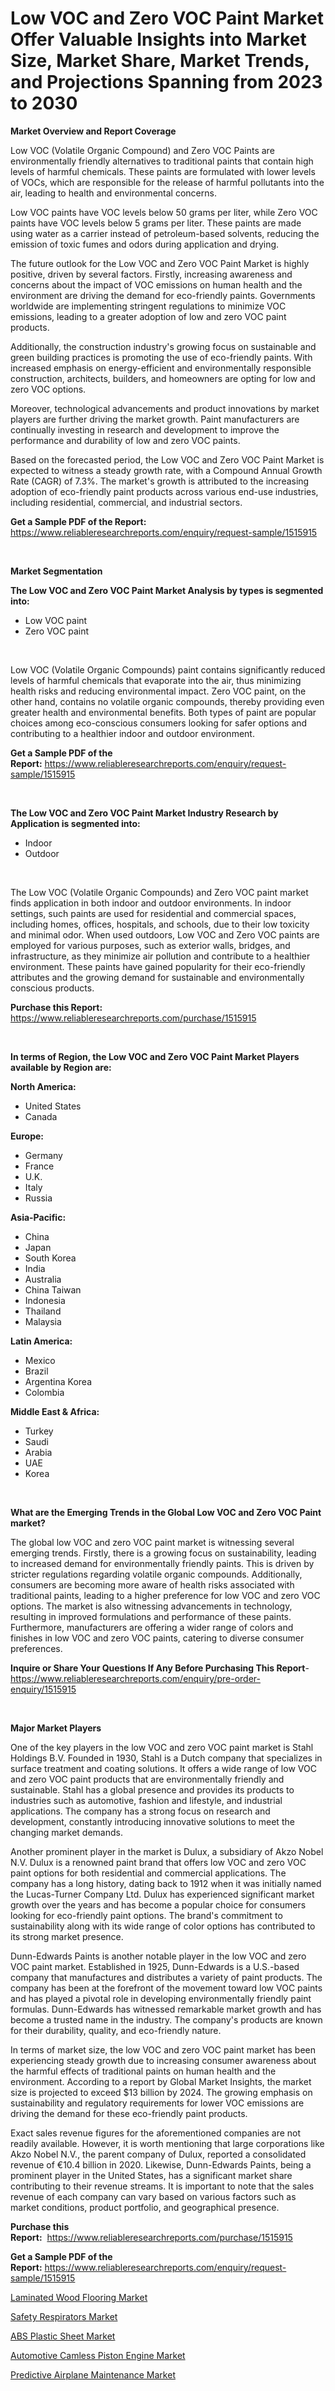 <p><h1>Low VOC and Zero VOC Paint Market Offer Valuable Insights into Market Size, Market Share, Market Trends, and Projections Spanning from 2023 to 2030</h1></p><p><strong>Market Overview and Report Coverage</strong></p>
<p><p>Low VOC (Volatile Organic Compound) and Zero VOC Paints are environmentally friendly alternatives to traditional paints that contain high levels of harmful chemicals. These paints are formulated with lower levels of VOCs, which are responsible for the release of harmful pollutants into the air, leading to health and environmental concerns.</p><p>Low VOC paints have VOC levels below 50 grams per liter, while Zero VOC paints have VOC levels below 5 grams per liter. These paints are made using water as a carrier instead of petroleum-based solvents, reducing the emission of toxic fumes and odors during application and drying.</p><p>The future outlook for the Low VOC and Zero VOC Paint Market is highly positive, driven by several factors. Firstly, increasing awareness and concerns about the impact of VOC emissions on human health and the environment are driving the demand for eco-friendly paints. Governments worldwide are implementing stringent regulations to minimize VOC emissions, leading to a greater adoption of low and zero VOC paint products.</p><p>Additionally, the construction industry's growing focus on sustainable and green building practices is promoting the use of eco-friendly paints. With increased emphasis on energy-efficient and environmentally responsible construction, architects, builders, and homeowners are opting for low and zero VOC options.</p><p>Moreover, technological advancements and product innovations by market players are further driving the market growth. Paint manufacturers are continually investing in research and development to improve the performance and durability of low and zero VOC paints.</p><p>Based on the forecasted period, the Low VOC and Zero VOC Paint Market is expected to witness a steady growth rate, with a Compound Annual Growth Rate (CAGR) of 7.3%. The market's growth is attributed to the increasing adoption of eco-friendly paint products across various end-use industries, including residential, commercial, and industrial sectors.</p></p>
<p><strong>Get a Sample PDF of the Report:</strong> <a href="https://www.reliableresearchreports.com/enquiry/request-sample/1515915">https://www.reliableresearchreports.com/enquiry/request-sample/1515915</a></p>
<p>&nbsp;</p>
<p><strong>Market Segmentation</strong></p>
<p><strong>The Low VOC and Zero VOC Paint Market Analysis by types is segmented into:</strong></p>
<p><ul><li>Low VOC paint</li><li>Zero VOC paint</li></ul></p>
<p>&nbsp;</p>
<p><p>Low VOC (Volatile Organic Compounds) paint contains significantly reduced levels of harmful chemicals that evaporate into the air, thus minimizing health risks and reducing environmental impact. Zero VOC paint, on the other hand, contains no volatile organic compounds, thereby providing even greater health and environmental benefits. Both types of paint are popular choices among eco-conscious consumers looking for safer options and contributing to a healthier indoor and outdoor environment.</p></p>
<p><strong>Get a Sample PDF of the Report:</strong>&nbsp;<a href="https://www.reliableresearchreports.com/enquiry/request-sample/1515915">https://www.reliableresearchreports.com/enquiry/request-sample/1515915</a></p>
<p>&nbsp;</p>
<p><strong>The Low VOC and Zero VOC Paint Market Industry Research by Application is segmented into:</strong></p>
<p><ul><li>Indoor</li><li>Outdoor</li></ul></p>
<p>&nbsp;</p>
<p><p>The Low VOC (Volatile Organic Compounds) and Zero VOC paint market finds application in both indoor and outdoor environments. In indoor settings, such paints are used for residential and commercial spaces, including homes, offices, hospitals, and schools, due to their low toxicity and minimal odor. When used outdoors, Low VOC and Zero VOC paints are employed for various purposes, such as exterior walls, bridges, and infrastructure, as they minimize air pollution and contribute to a healthier environment. These paints have gained popularity for their eco-friendly attributes and the growing demand for sustainable and environmentally conscious products.</p></p>
<p><strong>Purchase this Report:</strong>&nbsp; <a href="https://www.reliableresearchreports.com/purchase/1515915">https://www.reliableresearchreports.com/purchase/1515915</a></p>
<p>&nbsp;</p>
<p><strong>In terms of Region, the Low VOC and Zero VOC Paint Market Players available by Region are:</strong></p>
<p>
    <p> <strong> North America: </strong>
        <ul>
            <li>United States</li>
            <li>Canada</li>
        </ul>
        </p> 
    <p> <strong> Europe: </strong>
        <ul>
            <li>Germany</li>
            <li>France</li>
            <li>U.K.</li>
            <li>Italy</li>
            <li>Russia</li>
        </ul>
        </p> 
    <p> <strong> Asia-Pacific: </strong>
        <ul>
            <li>China</li>
            <li>Japan</li>
            <li>South Korea</li>
            <li>India</li>
            <li>Australia</li>
            <li>China Taiwan</li>
            <li>Indonesia</li>
            <li>Thailand</li>
            <li>Malaysia</li>
        </ul>
        </p> 
    <p> <strong> Latin America: </strong>
        <ul>
            <li>Mexico</li>
            <li>Brazil</li>
            <li>Argentina Korea</li>
            <li>Colombia</li>
        </ul>
        </p> 
    <p> <strong> Middle East & Africa: </strong>
        <ul>
            <li>Turkey</li>
            <li>Saudi</li>
            <li>Arabia</li>
            <li>UAE</li>
            <li>Korea</li>
        </ul>
    </p>
    </p>
<p>&nbsp;</p>
<p><strong>What are the Emerging Trends in the Global Low VOC and Zero VOC Paint market?</strong></p>
<p><p>The global low VOC and zero VOC paint market is witnessing several emerging trends. Firstly, there is a growing focus on sustainability, leading to increased demand for environmentally friendly paints. This is driven by stricter regulations regarding volatile organic compounds. Additionally, consumers are becoming more aware of health risks associated with traditional paints, leading to a higher preference for low VOC and zero VOC options. The market is also witnessing advancements in technology, resulting in improved formulations and performance of these paints. Furthermore, manufacturers are offering a wider range of colors and finishes in low VOC and zero VOC paints, catering to diverse consumer preferences.</p></p>
<p><strong>Inquire or Share Your Questions If Any Before Purchasing This Report</strong>- <a href="https://www.reliableresearchreports.com/enquiry/pre-order-enquiry/1515915">https://www.reliableresearchreports.com/enquiry/pre-order-enquiry/1515915</a></p>
<p>&nbsp;</p>
<p><strong>Major Market Players</strong></p>
<p><p>One of the key players in the low VOC and zero VOC paint market is Stahl Holdings B.V. Founded in 1930, Stahl is a Dutch company that specializes in surface treatment and coating solutions. It offers a wide range of low VOC and zero VOC paint products that are environmentally friendly and sustainable. Stahl has a global presence and provides its products to industries such as automotive, fashion and lifestyle, and industrial applications. The company has a strong focus on research and development, constantly introducing innovative solutions to meet the changing market demands.</p><p>Another prominent player in the market is Dulux, a subsidiary of Akzo Nobel N.V. Dulux is a renowned paint brand that offers low VOC and zero VOC paint options for both residential and commercial applications. The company has a long history, dating back to 1912 when it was initially named the Lucas-Turner Company Ltd. Dulux has experienced significant market growth over the years and has become a popular choice for consumers looking for eco-friendly paint options. The brand's commitment to sustainability along with its wide range of color options has contributed to its strong market presence.</p><p>Dunn-Edwards Paints is another notable player in the low VOC and zero VOC paint market. Established in 1925, Dunn-Edwards is a U.S.-based company that manufactures and distributes a variety of paint products. The company has been at the forefront of the movement toward low VOC paints and has played a pivotal role in developing environmentally friendly paint formulas. Dunn-Edwards has witnessed remarkable market growth and has become a trusted name in the industry. The company's products are known for their durability, quality, and eco-friendly nature.</p><p>In terms of market size, the low VOC and zero VOC paint market has been experiencing steady growth due to increasing consumer awareness about the harmful effects of traditional paints on human health and the environment. According to a report by Global Market Insights, the market size is projected to exceed $13 billion by 2024. The growing emphasis on sustainability and regulatory requirements for lower VOC emissions are driving the demand for these eco-friendly paint products.</p><p>Exact sales revenue figures for the aforementioned companies are not readily available. However, it is worth mentioning that large corporations like Akzo Nobel N.V., the parent company of Dulux, reported a consolidated revenue of €10.4 billion in 2020. Likewise, Dunn-Edwards Paints, being a prominent player in the United States, has a significant market share contributing to their revenue streams. It is important to note that the sales revenue of each company can vary based on various factors such as market conditions, product portfolio, and geographical presence.</p></p>
<p><strong>Purchase this Report:</strong>&nbsp;&nbsp;<a href="https://www.reliableresearchreports.com/purchase/1515915">https://www.reliableresearchreports.com/purchase/1515915</a></p>
<p></p>
<p><strong>Get a Sample PDF of the Report:</strong>&nbsp;<a href="https://www.reliableresearchreports.com/enquiry/request-sample/1515915">https://www.reliableresearchreports.com/enquiry/request-sample/1515915</a></p>
<p><p><a href="https://medium.com/@reportprime01/laminated-wood-flooring-market-research-report-its-history-and-forecast-2023-to-2030-92f47062cf57">Laminated Wood Flooring Market</a></p><p><a href="https://www.linkedin.com/pulse/safety-respirators-market-insights-players-forecast-yroue/">Safety Respirators Market</a></p><p><a href="https://medium.com/@reportprime03/abs-plastic-sheet-market-outlook-industry-overview-and-forecast-2023-to-2030-8b6e7f4e3139">ABS Plastic Sheet Market</a></p><p><a href="https://github.com/kipkeeva/Market-Research-Report-List-1/blob/main/automotive-camless-piston-engine-market.md">Automotive Camless Piston Engine Market</a></p><p><a href="https://github.com/provorikovar/Market-Research-Report-List-1/blob/main/predictive-airplane-maintenance-market.md">Predictive Airplane Maintenance Market</a></p></p>